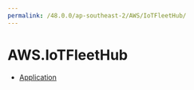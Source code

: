 ```yaml
---
permalink: /48.0.0/ap-southeast-2/AWS/IoTFleetHub/
---
```


# AWS.IoTFleetHub



* [Application](Application.md)